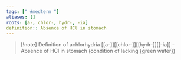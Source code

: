 ```yaml
---
tags: [" #medterm "]
aliases: []
roots: [a-, chlor-, hydr-, -ia]
definition:: Absence of HCl in stomach
---
```

>[!note] Definition of achlorhydria
>[[a-]][[chlor-]][[hydr-]][[-ia]] - Absence of HCl in stomach (condition of lacking {green water})

